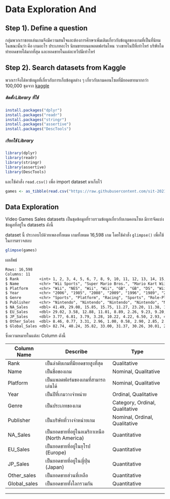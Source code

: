 # Data Exploration And

## Step 1). Define a question

กลุ่มพวกเราชอบเล่นเกมจึงมีความสนใจและต้องการศึกษาเพิ่มเติมเกี่ยวกับข้อมูลของเกมที่เป็นที่นิยมในขณะนั้นว่า คือ เกมอะไร ประเภทอะไร นิยมขายบนแพลตฟอร์มไหน วางขายในปีที่เท่าไหร่ บริษัทใดทำยอดขายได้มากที่สุด และยอดขายในแต่ละทวีปมีเท่าไหร่

## Step 2). Search datasets from Kaggle

พวกเราจึงได้หาข้อมูลที่เกี่ยวกับการเก็บข้อมูลต่าง ๆ เกี่ยวกับเกมคอนโซลที่มียอดขายมากกว่า 100,000 ชุดจาก [kaggle](https://www.kaggle.com/gregorut/videogamesales) <br>

##### ติดตั้ง Library ที่ใช้

```R
install.packages("dplyr")
install.packages("readr")
install.packages("stringr")
install.packages("assertive")
install.packages("DescTools")
```

##### เรียกใช้ Library

```R
library(dplyr)
library(readr)
library(stringr)
library(assertive)
library(DescTools)
```

และใช้คำสั่ง `read.csv()` เพื่อ import dataset มาเก็บไว้

```R
games <- as_tibble(read.csv("https://raw.githubusercontent.com/sit-2021-int214/020-Video-Game-Sales/main/vgsales.csv"))
```

## Data Exploration

Video Games Sales datasets เป็นชุดข้อมูลที่รวบรวมข้อมูลเกี่ยวกับเกมคอนโซล มีการจัดแบ่งข้อมูลที่อยู่ใน datasets ดังนี้ <br>

dataset นี้ ประกอบไปด้วยเพลงทั้งหมด เกมทั้งหมด 16,598 เกม โดยใช้คำสั่ง `glimpse()` เพื่อใช้ในการตรวจสอบ

```R
glimpse(games)
```
ผลลัพธ์
```txt
Rows: 16,598
Columns: 11
$ Rank         <int> 1, 2, 3, 4, 5, 6, 7, 8, 9, 10, 11, 12, 13, 14, 15, 16, 17, 18, 19, 20~
$ Name         <chr> "Wii Sports", "Super Mario Bros.", "Mario Kart Wii", "Wii Sports Reso~
$ Platform     <chr> "Wii", "NES", "Wii", "Wii", "GB", "GB", "DS", "Wii", "Wii", "NES", "D~
$ Year         <chr> "2006", "1985", "2008", "2009", "1996", "1989", "2006", "2006", "2009~
$ Genre        <chr> "Sports", "Platform", "Racing", "Sports", "Role-Playing", "Puzzle", "~
$ Publisher    <chr> "Nintendo", "Nintendo", "Nintendo", "Nintendo", "Nintendo", "Nintendo~
$ NA_Sales     <dbl> 41.49, 29.08, 15.85, 15.75, 11.27, 23.20, 11.38, 14.03, 14.59, 26.93,~
$ EU_Sales     <dbl> 29.02, 3.58, 12.88, 11.01, 8.89, 2.26, 9.23, 9.20, 7.06, 0.63, 11.00,~
$ JP_Sales     <dbl> 3.77, 6.81, 3.79, 3.28, 10.22, 4.22, 6.50, 2.93, 4.70, 0.28, 1.93, 4.~
$ Other_Sales  <dbl> 8.46, 0.77, 3.31, 2.96, 1.00, 0.58, 2.90, 2.85, 2.26, 0.47, 2.75, 1.9~
$ Global_Sales <dbl> 82.74, 40.24, 35.82, 33.00, 31.37, 30.26, 30.01, 29.02, 28.62, 28.31,~
```

ซึ่งความหมายในแต่ละ Column ดังนี้

| Column Name  | Describe                                        | Type                           |
| ------------ | ----------------------------------------------- | ------------------------------ |
| Rank         | เป็นลำดับเกมที่มียอดขายสูงที่สุด                | Qualitative                    |
| Name         | เป็นชื่อของเกม                                  | Nominal, Qualitative           |
| Platform     | เป็นแพลตฟอร์มของเกมที่สามารถเล่นได้             | Nominal, Qualitative           |
| Year         | เป็นปีที่เกมวางจำหน่าย                          | Ordinal, Qualitative           |
| Genre        | เป็นประเภทของเกม                                | Category, Ordinal, Qualitative |
| Publisher    | เป็นบริษัทที่วางจำหน่ายเกม                      | Nominal, Ordinal, Qualitative  |
| NA_Sales     | เป็นยอดขายที่อยู่ในอเมริกาเหนือ (North America) | Quantitative                   |
| EU_Sales     | เป็นยอดขายที่อยู่ในยุโรป (Europe)               | Quantitative                   |
| JP_Sales     | เป็นยอดขายที่อยู่ในญี่ปุ่น (Japan)              | Quantitative                   |
| Other_sales  | เป็นยอดขายส่วนที่เหลือ                          | Quantitative                   |
| Global_sales | เป็นยอดขายทั้งโลกรวมกัน                         | Quantitative                   |

---
